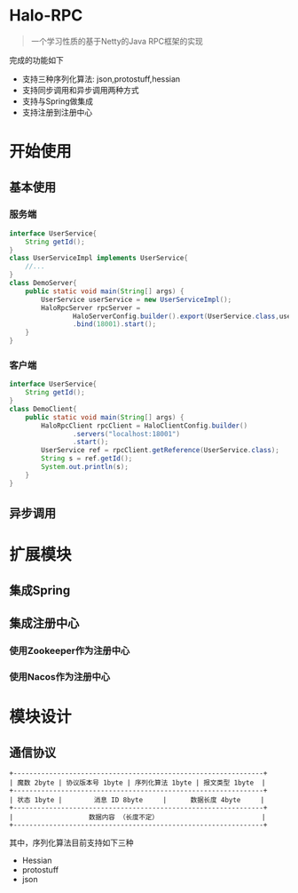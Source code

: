 # Halo-RPC
 > 一个学习性质的基于Netty的Java RPC框架的实现

完成的功能如下
+ 支持三种序列化算法: json,protostuff,hessian
+ 支持同步调用和异步调用两种方式
+ 支持与Spring做集成
+ 支持注册到注册中心

# 开始使用
## 基本使用
### 服务端
```java
interface UserService{
    String getId();
}
class UserServiceImpl implements UserService{
    //...
}
class DemoServer{
    public static void main(String[] args) {
        UserService userService = new UserServiceImpl();
        HaloRpcServer rpcServer = 
                HaloServerConfig.builder().export(UserService.class,userService)
                .bind(18001).start();
    }
}
```
### 客户端
```java
interface UserService{
    String getId();
}
class DemoClient{
    public static void main(String[] args) {
        HaloRpcClient rpcClient = HaloClientConfig.builder()
                .servers("localhost:18001")
                .start();
        UserService ref = rpcClient.getReference(UserService.class);
        String s = ref.getId();
        System.out.println(s);
    }
}
```
## 异步调用
# 扩展模块
## 集成Spring
## 集成注册中心
### 使用Zookeeper作为注册中心
### 使用Nacos作为注册中心
# 模块设计
## 通信协议
```text
+---------------------------------------------------------------+
| 魔数 2byte | 协议版本号 1byte | 序列化算法 1byte | 报文类型 1byte  |
+---------------------------------------------------------------+
| 状态 1byte |        消息 ID 8byte     |      数据长度 4byte     |
+---------------------------------------------------------------+
|                   数据内容 （长度不定）                          |
+---------------------------------------------------------------+
```
其中，序列化算法目前支持如下三种
+ Hessian
+ protostuff
+ json



